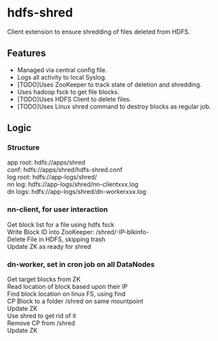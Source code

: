 # hdfs-shred
Client extension to ensure shredding of files deleted from HDFS.  

## Features

* Managed via central config file.  
* Logs all activity to local Syslog.  
* [TODO]Uses ZooKeeper to track state of deletion and shredding.  
* Uses hadoop fsck to get file blocks. 
* [TODO]Uses HDFS Client to delete files.    
* [TODO]Uses Linux shred command to destroy blocks as regular job.  

## Logic

### Structure

app root:   hdfs://apps/shred  
conf:       hdfs://apps/shred/hdfs-shred.conf  
log root:   hdfs://app-logs/shred/  
nn log:     hdfs://app-logs/shred/nn-clientxxx.log  
dn logs:    hdfs://app-logs/shred/dn-workerxxx.log  


### nn-client, for user interaction

Get block list for a file using hdfs fsck  
Write Block ID into ZooKeeper: /shred/-IP-blkinfo-  
Delete File in HDFS, skipping trash  
Update ZK as ready for shred

### dn-worker, set in cron job on all DataNodes

Get target blocks from ZK  
Read location of block based upon their IP  
Find block location on linux FS, using find  
CP Block to a folder /shred on same mountpoint   
Update ZK  
Use shred to get rid of it  
Remove CP from /shred  
Update ZK
